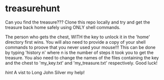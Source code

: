 # treasurehunt

Can you find the treasure??? Clone this repo locally and try and get the treasure back home safely using ONLY shell commands.


The person who gets the chest, WITH the key to unlock it in the 'home' directory first wins. 
You will also need to provide a copy of your shell commands to proove that you never used your mouse!!! This can be done by typing 'history n' where n is the number of steps it took you to get the treasure.
You also need to change the names of the files containing the key and the chest to 'my_key.txt' and 'my_treasure.txt' respectively.
Good luck!

_hint_ A vist to Long John Silver my help! 

